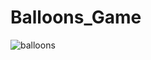 # Balloons_Game


![balloons](https://user-images.githubusercontent.com/23129042/86399355-1a7fcc80-bc75-11ea-8024-f9fe3e7840cb.gif)

